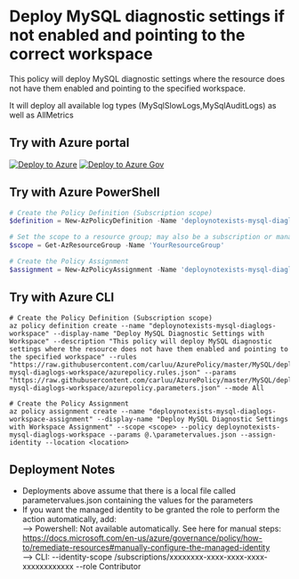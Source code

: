 # Deploy MySQL diagnostic settings if not enabled and pointing to the correct workspace

This policy will deploy MySQL diagnostic settings where the resource does not have them enabled and pointing to the specified workspace.  

It will deploy all available log types (MySqlSlowLogs,MySqlAuditLogs) as well as AllMetrics 

## Try with Azure portal

[![Deploy to Azure](http://azuredeploy.net/deploybutton.png)](https://portal.azure.com/?#blade/Microsoft_Azure_Policy/CreatePolicyDefinitionBlade/uri/https%3A%2F%2Fraw.githubusercontent.com%2Fcarluu%2FAzurePolicy%2Fmaster%2FMySQL%2Fdeploynotexists-mysql-diaglogs-workspace%2Fazurepolicy.json)
[![Deploy to Azure Gov](https://docs.microsoft.com/azure/governance/policy/media/deploy/deployGovbutton.png)](https://portal.azure.us/?#blade/Microsoft_Azure_Policy/CreatePolicyDefinitionBlade/uri/https%3A%2F%2Fraw.githubusercontent.com%2Fcarluu%2FAzurePolicy%2Fmaster%2FMySQL%2Fdeploynotexists-mysql-diaglogs-workspace%2Fazurepolicy.json)

## Try with Azure PowerShell

````powershell
# Create the Policy Definition (Subscription scope)
$definition = New-AzPolicyDefinition -Name 'deploynotexists-mysql-diaglogs-workspace' -DisplayName 'Deploy MySQL Diagnostic Settings with Workspace' -description 'This policy will deploy MySQL diagnostic settings where the resource does not have them enabled and pointing to the specified workspace' -Policy 'https://raw.githubusercontent.com/carluu/AzurePolicy/master/MySQL/deploynotexists-mysql-diaglogs-workspace/azurepolicy.rules.json' -Parameter 'https://raw.githubusercontent.com/carluu/AzurePolicy/master/MySQL/deploynotexists-mysql-diaglogs-workspace/azurepolicy.parameters.json' -Mode All

# Set the scope to a resource group; may also be a subscription or management group
$scope = Get-AzResourceGroup -Name 'YourResourceGroup'

# Create the Policy Assignment
$assignment = New-AzPolicyAssignment -Name 'deploynotexists-mysql-diaglogs-workspace-assignment' -DisplayName 'Deploy MySQL Diagnostic Settings with Workspace Assignment' -Scope $scope.ResourceId -PolicyDefinition $definition -PolicyParameter .\parametervalues.json -AssignIdentity -Location  $scope.Location
````

## Try with Azure CLI

```cli
# Create the Policy Definition (Subscription scope)
az policy definition create --name "deploynotexists-mysql-diaglogs-workspace" --display-name "Deploy MySQL Diagnostic Settings with Workspace" --description "This policy will deploy MySQL diagnostic settings where the resource does not have them enabled and pointing to the specified workspace" --rules "https://raw.githubusercontent.com/carluu/AzurePolicy/master/MySQL/deploynotexists-mysql-diaglogs-workspace/azurepolicy.rules.json" --params "https://raw.githubusercontent.com/carluu/AzurePolicy/master/MySQL/deploynotexists-mysql-diaglogs-workspace/azurepolicy.parameters.json" --mode All

# Create the Policy Assignment
az policy assignment create --name "deploynotexists-mysql-diaglogs-workspace-assignment" --display-name "Deploy MySQL Diagnostic Settings with Workspace Assignment" --scope <scope> --policy deploynotexists-mysql-diaglogs-workspace --params @.\parametervalues.json --assign-identity --location <location>
```

## Deployment Notes
- Deployments above assume that there is a local file called parametervalues.json containing the values for the parameters
- If you want the managed identity to be granted the role to perform the action automatically, add:  
--> Powershell: Not available automatically. See here for manual steps: https://docs.microsoft.com/en-us/azure/governance/policy/how-to/remediate-resources#manually-configure-the-managed-identity  
--> CLI: --identity-scope /subscriptions/xxxxxxxx-xxxx-xxxx-xxxx-xxxxxxxxxxxx --role Contributor